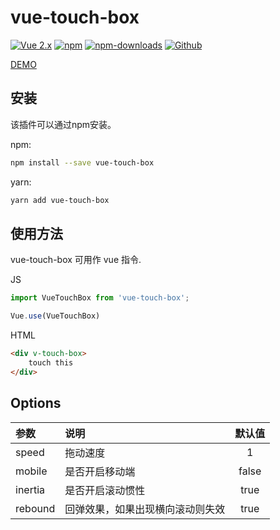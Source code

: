 # vue-touch-box

[![Vue 2.x](https://img.shields.io/badge/Vue-2.x-brightgreen.svg)](https://vuejs.org/v2/guide/)
[![npm](https://img.shields.io/npm/v/vue-touch-box.svg)](https://www.npmjs.com/package/vue-touch-box)
[![npm-downloads](https://img.shields.io/npm/dm/vue-touch-box.svg)](https://www.npmjs.com/package/vue-touch-box)
[![Github](https://img.shields.io/github/stars/ShnHz/vue-touch-box.svg?style=social&label=Star&maxAge=2592000)](https://github.com/ShnHz/vue-touch-box)

[DEMO](https://www.sanghangning.cn/blog/vue/VueTouchBox.html)

## 安装

该插件可以通过npm安装。

npm:
```bash
npm install --save vue-touch-box
```

yarn:
```bash
yarn add vue-touch-box
```

## 使用方法

vue-touch-box 可用作 vue 指令.

JS
```js
import VueTouchBox from 'vue-touch-box';

Vue.use(VueTouchBox)
```

HTML
```html
<div v-touch-box>
    touch this
</div>
```

## Options

|  参数  | 说明 | 默认值 |
|  :----  | :----  | :----: |
| speed  | 拖动速度 | 1 |
| mobile  | 是否开启移动端 | false |
| inertia  | 是否开启滚动惯性 | true |
| rebound  | 回弹效果，如果出现横向滚动则失效| true |